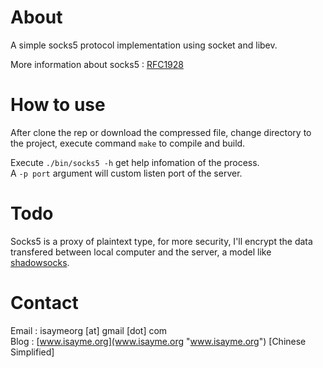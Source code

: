 # About #
A simple socks5 protocol implementation using socket and libev.

More information about socks5 : [RFC1928](http://www.ietf.org/rfc/rfc1928.txt "RFC1928")

# How to use #
After clone the rep or download the compressed file, change directory to the project, execute command `make` to compile and build.

Execute `./bin/socks5 -h` get help infomation of the process.   
A `-p port` argument will custom listen port of the server.

# Todo #
Socks5 is a proxy of plaintext type, for more security, I'll encrypt the data transfered between local computer and the server, a model like [shadowsocks](https://github.com/clowwindy/shadowsocks "shadowsocks").

# Contact #
Email : isaymeorg [at] gmail [dot] com  
Blog  : [www.isayme.org](www.isayme.org "www.isayme.org") [Chinese Simplified]
